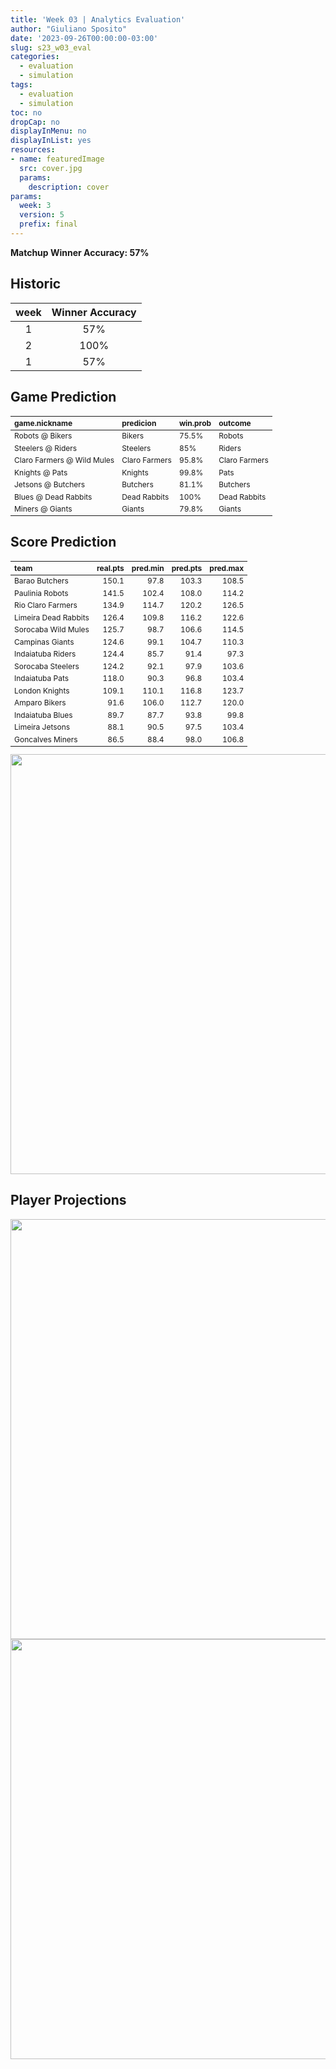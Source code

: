 ```yaml
---
title: 'Week 03 | Analytics Evaluation'
author: "Giuliano Sposito"
date: '2023-09-26T00:00:00-03:00'
slug: s23_w03_eval
categories:
  - evaluation
  - simulation
tags:
  - evaluation
  - simulation
toc: no
dropCap: no
displayInMenu: no
displayInList: yes
resources:
- name: featuredImage
  src: cover.jpg
  params:
    description: cover
params:
  week: 3
  version: 5
  prefix: final
---
```

<script src="{{< blogdown/postref >}}index_files/kePrint/kePrint.js"></script>
<link href="{{< blogdown/postref >}}index_files/lightable/lightable.css" rel="stylesheet" />
<script src="{{< blogdown/postref >}}index_files/kePrint/kePrint.js"></script>
<link href="{{< blogdown/postref >}}index_files/lightable/lightable.css" rel="stylesheet" />

**Matchup Winner Accuracy: 57%**

<!--more-->

## Historic

| week | Winner Accuracy |
|:----:|:---------------:|
| 1    |       57%       |
| 2    |       100%      |
| 1    |       57%       |







## Game Prediction

<table class="table" style="font-size: 12px; margin-left: auto; margin-right: auto;">
 <thead>
  <tr>
   <th style="text-align:left;"> game.nickname </th>
   <th style="text-align:left;"> predicion </th>
   <th style="text-align:left;"> win.prob </th>
   <th style="text-align:left;"> outcome </th>
  </tr>
 </thead>
<tbody>
  <tr>
   <td style="text-align:left;"> Robots @ Bikers </td>
   <td style="text-align:left;"> Bikers </td>
   <td style="text-align:left;"> 75.5% </td>
   <td style="text-align:left;"> Robots </td>
  </tr>
  <tr>
   <td style="text-align:left;"> Steelers @ Riders </td>
   <td style="text-align:left;"> Steelers </td>
   <td style="text-align:left;"> 85% </td>
   <td style="text-align:left;"> Riders </td>
  </tr>
  <tr>
   <td style="text-align:left;"> Claro Farmers @ Wild Mules </td>
   <td style="text-align:left;"> Claro Farmers </td>
   <td style="text-align:left;"> 95.8% </td>
   <td style="text-align:left;"> Claro Farmers </td>
  </tr>
  <tr>
   <td style="text-align:left;"> Knights @ Pats </td>
   <td style="text-align:left;"> Knights </td>
   <td style="text-align:left;"> 99.8% </td>
   <td style="text-align:left;"> Pats </td>
  </tr>
  <tr>
   <td style="text-align:left;"> Jetsons @ Butchers </td>
   <td style="text-align:left;"> Butchers </td>
   <td style="text-align:left;"> 81.1% </td>
   <td style="text-align:left;"> Butchers </td>
  </tr>
  <tr>
   <td style="text-align:left;"> Blues @ Dead Rabbits </td>
   <td style="text-align:left;"> Dead Rabbits </td>
   <td style="text-align:left;"> 100% </td>
   <td style="text-align:left;"> Dead Rabbits </td>
  </tr>
  <tr>
   <td style="text-align:left;"> Miners @ Giants </td>
   <td style="text-align:left;"> Giants </td>
   <td style="text-align:left;"> 79.8% </td>
   <td style="text-align:left;"> Giants </td>
  </tr>
</tbody>
</table>


## Score Prediction

<table class="table" style="font-size: 12px; margin-left: auto; margin-right: auto;">
 <thead>
  <tr>
   <th style="text-align:left;"> team </th>
   <th style="text-align:right;"> real.pts </th>
   <th style="text-align:right;"> pred.min </th>
   <th style="text-align:right;"> pred.pts </th>
   <th style="text-align:right;"> pred.max </th>
  </tr>
 </thead>
<tbody>
  <tr>
   <td style="text-align:left;"> Barao Butchers </td>
   <td style="text-align:right;"> 150.1 </td>
   <td style="text-align:right;"> 97.8 </td>
   <td style="text-align:right;"> 103.3 </td>
   <td style="text-align:right;"> 108.5 </td>
  </tr>
  <tr>
   <td style="text-align:left;"> Paulinia Robots </td>
   <td style="text-align:right;"> 141.5 </td>
   <td style="text-align:right;"> 102.4 </td>
   <td style="text-align:right;"> 108.0 </td>
   <td style="text-align:right;"> 114.2 </td>
  </tr>
  <tr>
   <td style="text-align:left;"> Rio Claro Farmers </td>
   <td style="text-align:right;"> 134.9 </td>
   <td style="text-align:right;"> 114.7 </td>
   <td style="text-align:right;"> 120.2 </td>
   <td style="text-align:right;"> 126.5 </td>
  </tr>
  <tr>
   <td style="text-align:left;"> Limeira Dead Rabbits </td>
   <td style="text-align:right;"> 126.4 </td>
   <td style="text-align:right;"> 109.8 </td>
   <td style="text-align:right;"> 116.2 </td>
   <td style="text-align:right;"> 122.6 </td>
  </tr>
  <tr>
   <td style="text-align:left;"> Sorocaba Wild Mules </td>
   <td style="text-align:right;"> 125.7 </td>
   <td style="text-align:right;"> 98.7 </td>
   <td style="text-align:right;"> 106.6 </td>
   <td style="text-align:right;"> 114.5 </td>
  </tr>
  <tr>
   <td style="text-align:left;"> Campinas Giants </td>
   <td style="text-align:right;"> 124.6 </td>
   <td style="text-align:right;"> 99.1 </td>
   <td style="text-align:right;"> 104.7 </td>
   <td style="text-align:right;"> 110.3 </td>
  </tr>
  <tr>
   <td style="text-align:left;"> Indaiatuba Riders </td>
   <td style="text-align:right;"> 124.4 </td>
   <td style="text-align:right;"> 85.7 </td>
   <td style="text-align:right;"> 91.4 </td>
   <td style="text-align:right;"> 97.3 </td>
  </tr>
  <tr>
   <td style="text-align:left;"> Sorocaba Steelers </td>
   <td style="text-align:right;"> 124.2 </td>
   <td style="text-align:right;"> 92.1 </td>
   <td style="text-align:right;"> 97.9 </td>
   <td style="text-align:right;"> 103.6 </td>
  </tr>
  <tr>
   <td style="text-align:left;"> Indaiatuba Pats </td>
   <td style="text-align:right;"> 118.0 </td>
   <td style="text-align:right;"> 90.3 </td>
   <td style="text-align:right;"> 96.8 </td>
   <td style="text-align:right;"> 103.4 </td>
  </tr>
  <tr>
   <td style="text-align:left;"> London Knights </td>
   <td style="text-align:right;"> 109.1 </td>
   <td style="text-align:right;"> 110.1 </td>
   <td style="text-align:right;"> 116.8 </td>
   <td style="text-align:right;"> 123.7 </td>
  </tr>
  <tr>
   <td style="text-align:left;"> Amparo Bikers </td>
   <td style="text-align:right;"> 91.6 </td>
   <td style="text-align:right;"> 106.0 </td>
   <td style="text-align:right;"> 112.7 </td>
   <td style="text-align:right;"> 120.0 </td>
  </tr>
  <tr>
   <td style="text-align:left;"> Indaiatuba Blues </td>
   <td style="text-align:right;"> 89.7 </td>
   <td style="text-align:right;"> 87.7 </td>
   <td style="text-align:right;"> 93.8 </td>
   <td style="text-align:right;"> 99.8 </td>
  </tr>
  <tr>
   <td style="text-align:left;"> Limeira Jetsons </td>
   <td style="text-align:right;"> 88.1 </td>
   <td style="text-align:right;"> 90.5 </td>
   <td style="text-align:right;"> 97.5 </td>
   <td style="text-align:right;"> 103.4 </td>
  </tr>
  <tr>
   <td style="text-align:left;"> Goncalves Miners </td>
   <td style="text-align:right;"> 86.5 </td>
   <td style="text-align:right;"> 88.4 </td>
   <td style="text-align:right;"> 98.0 </td>
   <td style="text-align:right;"> 106.8 </td>
  </tr>
</tbody>
</table>


<img src="{{< blogdown/postref >}}index_files/figure-html/scoreChart-1.png" width="672" />

## Player Projections

<img src="{{< blogdown/postref >}}index_files/figure-html/pointsProj-1.png" width="672" />

<img src="{{< blogdown/postref >}}index_files/figure-html/projErrors-1.png" width="672" />

